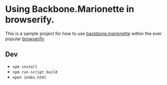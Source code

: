 Using Backbone.Marionette in browserify.
=====================
This is a sample project for how to use [backbone.marionette](http://marionette.js/) within the ever popular [browserify](http://browserify.org)

## Dev
* `npm install`
* `npm run-script build`
* `open index.html`
